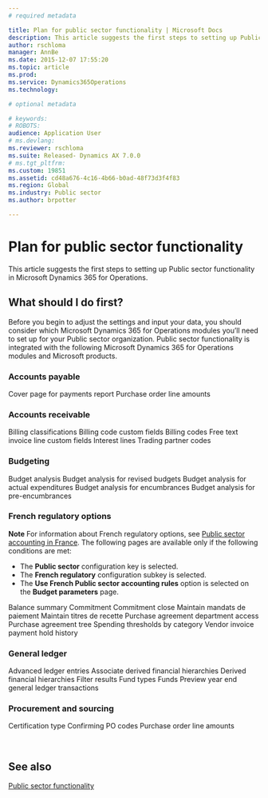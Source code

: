 ```yaml
---
# required metadata

title: Plan for public sector functionality | Microsoft Docs
description: This article suggests the first steps to setting up Public sector functionality in Microsoft Dynamics 365 for Operations.
author: rschloma
manager: AnnBe
ms.date: 2015-12-07 17:55:20
ms.topic: article
ms.prod: 
ms.service: Dynamics365Operations
ms.technology: 

# optional metadata

# keywords: 
# ROBOTS: 
audience: Application User
# ms.devlang: 
ms.reviewer: rschloma
ms.suite: Released- Dynamics AX 7.0.0
# ms.tgt_pltfrm: 
ms.custom: 19851
ms.assetid: cd48a676-4c16-4b66-b0ad-48f73d3f4f83
ms.region: Global
ms.industry: Public sector
ms.author: brpotter

---
```


# Plan for public sector functionality

This article suggests the first steps to setting up Public sector functionality in Microsoft Dynamics 365 for Operations.

What should I do first?
-----------------------

Before you begin to adjust the settings and input your data, you should consider which Microsoft Dynamics 365 for Operations modules you’ll need to set up for your Public sector organization. Public sector functionality is integrated with the following Microsoft Dynamics 365 for Operations modules and Microsoft products.

### Accounts payable

Cover page for payments report Purchase order line amounts

### Accounts receivable

Billing classifications Billing code custom fields Billing codes Free text invoice line custom fields Interest lines Trading partner codes

### Budgeting

Budget analysis Budget analysis for revised budgets Budget analysis for actual expenditures Budget analysis for encumbrances Budget analysis for pre-encumbrances

### French regulatory options

**Note** For information about French regulatory options, see [Public sector accounting in France](https://docs.microsoft.com/en-us/dynamics365/operations/financials/localizations/europe/public-sector-accounting-in-france). The following pages are available only if the following conditions are met:

-   The **Public sector** configuration key is selected.
-   The **French regulatory** configuration subkey is selected.
-   The **Use French Public sector accounting rules** option is selected on the **Budget parameters** page.

Balance summary Commitment Commitment close Maintain mandats de paiement Maintain titres de recette Purchase agreement department access Purchase agreement tree Spending thresholds by category Vendor invoice payment hold history

### General ledger

Advanced ledger entries Associate derived financial hierarchies Derived financial hierarchies Filter results Fund types Funds Preview year end general ledger transactions

### Procurement and sourcing

Certification type Confirming PO codes Purchase order line amounts

 

See also
--------

[Public sector functionality](https://docs.microsoft.com/en-us/dynamics365/operations/financials/public-sector/public-sector-functionality)

